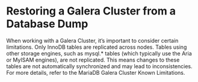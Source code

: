 # Restoring a Galera Cluster from a Database Dump

When working with a Galera Cluster, it’s important to consider certain limitations. Only InnoDB tables are replicated across nodes. 
Tables using other storage engines, such as mysql.* tables (which typically use the Aria or MyISAM engines), are not replicated. 
This means changes to these tables are not automatically synchronized and may lead to inconsistencies. 
For more details, refer to the MariaDB Galera Cluster Known Limitations.
